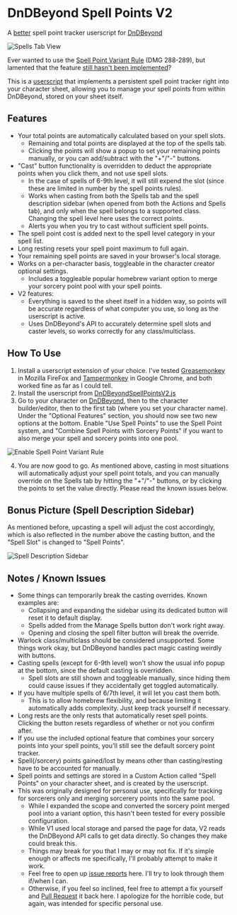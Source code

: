 # DnDBeyond Spell Points V2
A [better](https://github.com/Mwr247/DnDBeyondSpellPoints) spell point tracker userscript for [DnDBeyond](https://www.dndbeyond.com)

![Spells Tab View](https://user-images.githubusercontent.com/613020/121749639-02e1d280-cad9-11eb-85f6-2479ec8c1baf.png)

Ever wanted to use the [Spell Point Variant Rule](https://www.dndbeyond.com/sources/dmg/dungeon-masters-workshop#VariantSpellPoints) (DMG 288-289), but lamented that the feature [still hasn't been implemented](https://dndbeyond.zendesk.com/hc/en-us/community/posts/360023004153-Spell-Points)?

This is a [userscript](https://en.wikipedia.org/wiki/Userscript) that implements a persistent spell point tracker right into your character sheet, allowing you to manage your spell points from within DnDBeyond, stored on your sheet itself.

## Features
* Your total points are automatically calculated based on your spell slots.
  * Remaining and total points are displayed at the top of the spells tab.
  * Clicking the points will show a popup to set your remaining points manually, or you can add/subtract with the "+"/"-" buttons.
* "Cast" button functionality is overridden to deduct the appropriate points when you click them, and not use spell slots.
  * In the case of spells of 6-9th level, it will still expend the slot (since these are limited in number by the spell points rules).
  * Works when casting from both the Spells tab and the spell description sidebar (when opened from both the Actions and Spells tab), and only when the spell belongs to a supported class. Changing the spell level here uses the correct points.
  * Alerts you when you try to cast without sufficient spell points.
* The spell point cost is added next to the spell level category in your spell list.
* Long resting resets your spell point maximum to full again.
* Your remaining spell points are saved in your browser's local storage.
* Works on a per-character basis, toggleable in the character creator optional settings.
  * Includes a toggleable popular homebrew variant option to merge your sorcery point pool with your spell points.
* V2 features:
  * Everything is saved to the sheet itself in a hidden way, so points will be accurate regardless of what computer you use, so long as the userscript is active.
  * Uses DnDBeyond's API to accurately determine spell slots and caster levels, so works correctly for any class/multiclass.

## How To Use

1. Install a userscript extension of your choice. I've tested [Greasemonkey](https://addons.mozilla.org/en-US/firefox/addon/greasemonkey/) in Mozilla FireFox and [Tampermonkey](https://chrome.google.com/webstore/detail/tampermonkey/dhdgffkkebhmkfjojejmpbldmpobfkfo) in Google Chrome, and both worked fine as far as I could tell.
2. Install the userscript from [DnDBeyondSpellPointsV2.js](DnDBeyondSpellPointsV2.js)
3. Go to your character on [DnDBeyond](https://www.dndbeyond.com/my-characters), then to the character builder/editor, then to the first tab (where you set your character name). Under the "Optional Features" section, you should now see two new options at the bottom. Enable "Use Spell Points" to use the Spell Point system, and "Combine Spell Points with Sorcery Points" if you want to also merge your spell and sorcery points into one pool.

![Enable Spell Point Variant Rule](https://user-images.githubusercontent.com/613020/121753588-ab476500-cae0-11eb-9e75-2f4e6a91244f.png)

4. You are now good to go. As mentioned above, casting in most situations will automatically adjust your spell point totals, and you can manually override on the Spells tab by hitting the "+"/"-" buttons, or by clicking the points to set the value directly. Please read the known issues below.

## Bonus Picture (Spell Description Sidebar)

As mentioned before, upcasting a spell will adjust the cost accordingly, which is also reflected in the number above the casting button, and the "Spell Slot" is changed to "Spell Points".

![Spell Description Sidebar](https://user-images.githubusercontent.com/613020/121754393-86ec8800-cae2-11eb-8a58-fb6ab1e5c416.png)

## Notes / Known Issues

* Some things can temporarily break the casting overrides. Known examples are:
  * Collapsing and expanding the sidebar using its dedicated button will reset it to default display.
  * Spells added from the Manage Spells button don't work right away.
  * Opening and closing the spell filter button will break the override.
* Warlock class/multiclass should be considered unsupported. Some things work okay, but DnDBeyond handles pact magic casting weirdly with buttons.
* Casting spells (except for 6-9th level) won't show the usual info popup at the bottom, since the default casting is overridden.
  * Spell slots are still shown and toggleable manually, since hiding them could cause issues if they accidentally get toggled automatically.
* If you have multiple spells of 6/7th level, it will let you cast them both.
  * This is to allow homebrew flexibility, and because limiting it automatically adds complexity. Just keep track yourself if necessary.
* Long rests are the only rests that automatically reset spell points. Clicking the button resets regardless of whether or not you confirm after.
* If you use the included optional feature that combines your sorcery points into your spell points, you'll still see the default sorcery point tracker.
* Spell(/sorcery) points gained/lost by means other than casting/resting have to be accounted for manually.
* Spell points and settings are stored in a Custom Action called "Spell Points" on your character sheet, and is created by the userscript.
* This was originally designed for personal use, specifically for tracking for sorcerers only and merging sorcerery points into the same pool.
  * While I expanded the scope and converted the sorcery point merged pool into a variant option, this hasn't been tested for every possible configuration.
  * While V1 used local storage and parsed the page for data, V2 reads the DnDBeyond API calls to get data directly. So changes they make could break this.
  * Things may break for you that I may or may not fix. If it's simple enough or affects me specifically, I'll probably attempt to make it work.
  * Feel free to open up [issue reports](https://github.com/Mwr247/DnDBeyondSpellPointsV2/issues) here. I'll try to look through them if/when I can.
  * Otherwise, if you feel so inclined, feel free to attempt a fix yourself and [Pull Request](https://github.com/Mwr247/DnDBeyondSpellPointsV2/pulls) it back here. I apologize for the horrible code, but again, was intended for specific personal use.

